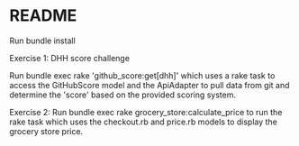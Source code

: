# README

Run bundle install

Exercise 1: DHH score challenge

Run bundle exec rake 'github_score:get[dhh]' which uses a rake task to access the GitHubScore model and the ApiAdapter to pull data from git and determine the 'score' based on the provided scoring system.

Exercise 2: Run bundle exec rake grocery_store:calculate_price to run the rake task which uses the checkout.rb and price.rb models to display the grocery store price.

